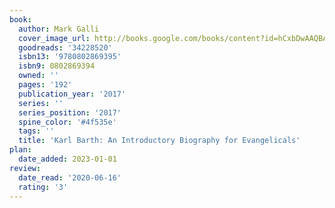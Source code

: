 ```yaml
---
book:
  author: Mark Galli
  cover_image_url: http://books.google.com/books/content?id=hCxbDwAAQBAJ&printsec=frontcover&img=1&zoom=1&edge=curl&source=gbs_api
  goodreads: '34228520'
  isbn13: '9780802869395'
  isbn9: 0802869394
  owned: ''
  pages: '192'
  publication_year: '2017'
  series: ''
  series_position: '2017'
  spine_color: '#4f535e'
  tags: ''
  title: 'Karl Barth: An Introductory Biography for Evangelicals'
plan:
  date_added: 2023-01-01
review:
  date_read: '2020-06-16'
  rating: '3'
---
```

